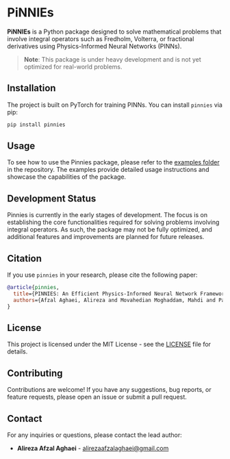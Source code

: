 
# PiNNIEs

**PiNNIEs** is a Python package designed to solve mathematical problems that involve integral operators such as Fredholm, Volterra, or fractional derivatives using Physics-Informed Neural Networks (PINNs).



> **Note**: This package is under heavy development and is not yet optimized for real-world problems.

## Installation

The project is built on PyTorch for training PINNs. You can install `pinnies` via pip:

```bash
pip install pinnies
```

## Usage

To see how to use the Pinnies package, please refer to the [examples folder](./examples) in the repository. The examples provide detailed usage instructions and showcase the capabilities of the package.

## Development Status

Pinnies is currently in the early stages of development. The focus is on establishing the core functionalities required for solving problems involving integral operators. As such, the package may not be fully optimized, and additional features and improvements are planned for future releases.

## Citation

If you use `pinnies` in your research, please cite the following paper:

```bibtex
@article{pinnies,
  title={PINNIES: An Efficient Physics-Informed Neural Network Framework to Integral Operator Problems},
  authors={Afzal Aghaei, Alireza and Movahedian Moghaddam, Mahdi and Parand, Kourosh},
}
```

## License

This project is licensed under the MIT License - see the [LICENSE](./LICENSE) file for details.

## Contributing

Contributions are welcome! If you have any suggestions, bug reports, or feature requests, please open an issue or submit a pull request.

## Contact

For any inquiries or questions, please contact the lead author:

- **Alireza Afzal Aghaei** - [alirezaafzalaghaei@gmail.com](mailto:alirezaafzalaghaei@gmail.com)
